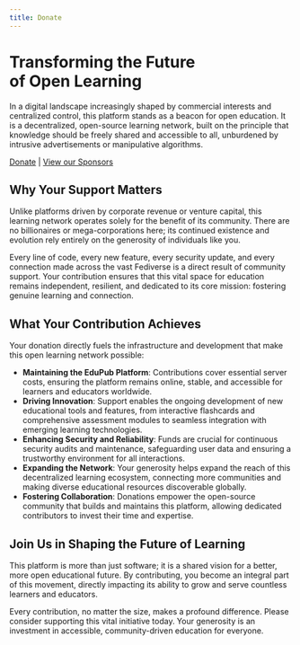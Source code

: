 ```yaml
---
title: Donate
---
```


# Transforming the Future <br />of Open Learning

In a digital landscape increasingly shaped by commercial interests and centralized control, this platform stands as a beacon for open education. It is a decentralized, open-source learning network, built on the principle that knowledge should be freely shared and accessible to all, unburdened by intrusive advertisements or manipulative algorithms.

[Donate](#) | [View our Sponsors](#)

## Why Your Support Matters

Unlike platforms driven by corporate revenue or venture capital, this learning network operates solely for the benefit of its community. There are no billionaires or mega-corporations here; its continued existence and evolution rely entirely on the generosity of individuals like you.

Every line of code, every new feature, every security update, and every connection made across the vast Fediverse is a direct result of community support. Your contribution ensures that this vital space for education remains independent, resilient, and dedicated to its core mission: fostering genuine learning and connection.

## What Your Contribution Achieves

Your donation directly fuels the infrastructure and development that make this open learning network possible:

- **Maintaining the EduPub Platform**: Contributions cover essential server costs, ensuring the platform remains online, stable, and accessible for learners and educators worldwide.
- **Driving Innovation**: Support enables the ongoing development of new educational tools and features, from interactive flashcards and comprehensive assessment modules to seamless integration with emerging learning technologies.
- **Enhancing Security and Reliability**: Funds are crucial for continuous security audits and maintenance, safeguarding user data and ensuring a trustworthy environment for all interactions.
- **Expanding the Network**: Your generosity helps expand the reach of this decentralized learning ecosystem, connecting more communities and making diverse educational resources discoverable globally.
- **Fostering Collaboration**: Donations empower the open-source community that builds and maintains this platform, allowing dedicated contributors to invest their time and expertise.

## Join Us in Shaping the Future of Learning

This platform is more than just software; it is a shared vision for a better, more open educational future. By contributing, you become an integral part of this movement, directly impacting its ability to grow and serve countless learners and educators.

Every contribution, no matter the size, makes a profound difference. Please consider supporting this vital initiative today. Your generosity is an investment in accessible, community-driven education for everyone.